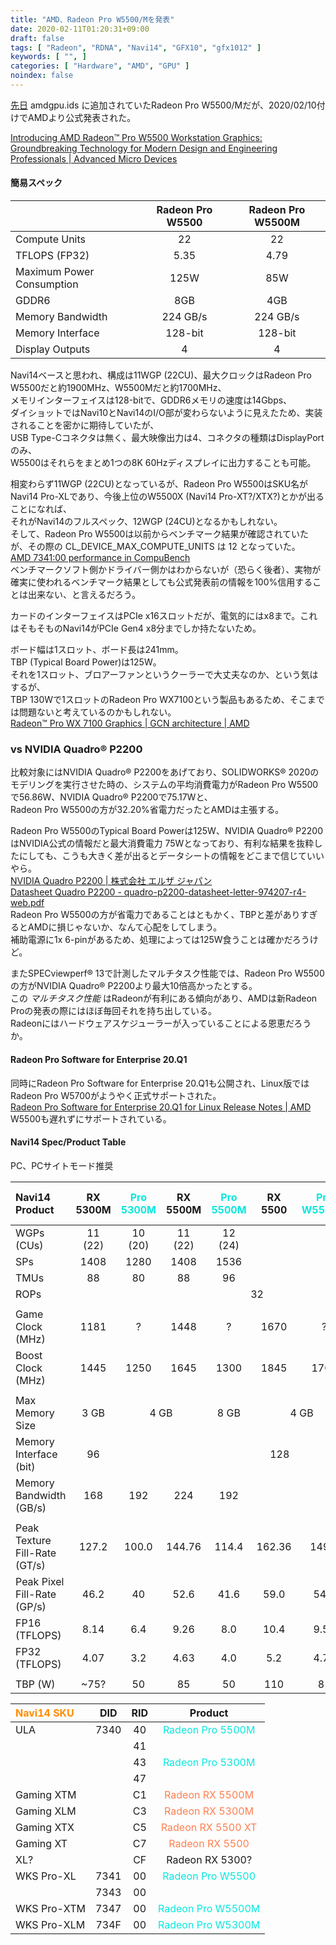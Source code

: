 ```yaml
---
title: "AMD、Radeon Pro W5500/Mを発表"
date: 2020-02-11T01:20:31+09:00
draft: false
tags: [ "Radeon", "RDNA", "Navi14", "GFX10", "gfx1012" ]
keywords: [ "", ]
categories: [ "Hardware", "AMD", "GPU" ]
noindex: false
---
```


[先日](/posts/2020/01/31/drm-amdgpu-ids-update-20-01-31/) amdgpu.ids に追加されていたRadeon Pro W5500/Mだが、2020/02/10付けでAMDより公式発表された。  

[Introducing AMD Radeon™ Pro W5500 Workstation Graphics: Groundbreaking Technology for Modern Design and Engineering Professionals | Advanced Micro Devices](https://ir.amd.com/news-releases/news-release-details/introducing-amd-radeontm-pro-w5500-workstation-graphics)  

#### 簡易スペック

| | Radeon Pro W5500 | Radeon Pro W5500M |
| :--- | :--: | :--: |
| Compute Units | 22 | 22 |
| TFLOPS (FP32) | 5.35 | 4.79 |
| Maximum Power Consumption | 125W | 85W |
| GDDR6 | 8GB | 4GB |
| Memory Bandwidth | 224 GB/s | 224 GB/s |
| Memory Interface | 128-bit | 128-bit |
| Display Outputs | 4 | 4 |

Navi14ベースと思われ、構成は11WGP (22CU)、最大クロックはRadeon Pro W5500だと約1900MHz、W5500Mだと約1700MHz、  
メモリインターフェイスは128-bitで、GDDR6メモリの速度は14Gbps、  
ダイショットではNavi10とNavi14のI/O部が変わらないように見えたため、実装されることを密かに期待していたが、  
USB Type-Cコネクタは無く、最大映像出力は4、コネクタの種類はDisplayPortのみ、  
W5500はそれらをまとめ1つの8K 60Hzディスプレイに出力することも可能。  

相変わらず11WGP (22CU)となっているが、Radeon Pro W5500はSKU名がNavi14 Pro-XLであり、今後上位のW5500X (Navi14 Pro-XT?/XTX?)とかが出ることになれば、  
それがNavi14のフルスペック、12WGP (24CU)となるかもしれない。  
そして、Radeon Pro W5500は以前からベンチマーク結果が確認されていたが、その際の CL_DEVICE_MAX_COMPUTE_UNITS は 12 となっていた。  
[AMD 7341:00 performance in CompuBench](https://compubench.com/device.jsp?benchmark=compu20d&os=Windows&api=cl&D=AMD+7341%3A00&testgroup=info)  
ベンチマークソフト側かドライバー側かはわからないが（恐らく後者）、実物が確実に使われるベンチマーク結果としても公式発表前の情報を100%信用することは出来ない、と言えるだろう。  

カードのインターフェイスはPCIe x16スロットだが、電気的にはx8まで。これはそもそものNavi14がPCIe Gen4 x8分までしか持たないため。  

ボード幅は1スロット、ボード長は241mm。  
TBP (Typical Board Power)は125W。  
それを1スロット、ブロアーファンというクーラーで大丈夫なのか、という気はするが、  
TBP 130Wで1スロットのRadeon Pro WX7100という製品もあるため、そこまでは問題ないと考えているのかもしれない。  
[Radeon™ Pro WX 7100 Graphics | GCN architecture | AMD](https://www.amd.com/en/products/professional-graphics/radeon-pro-wx-7100#product-specs)  

### vs NVIDIA Quadro&reg; P2200

比較対象にはNVIDIA Quadro&reg; P2200をあげており、SOLIDWORKS&reg; 2020のモデリングを実行させた時の、システムの平均消費電力がRadeon Pro W5500で56.86W、NVIDIA Quadro&reg; P2200で75.17Wと、  
Radeon Pro W5500の方が32.20%省電力だったとAMDは主張する。  

Radeon Pro W5500のTypical Board Powerは125W、NVIDIA Quadro&reg; P2200はNVIDIA公式の情報だと最大消費電力 75Wとなっており、有利な結果を抜粋したにしても、こうも大きく差が出るとデータシートの情報をどこまで信じていいやら。  
[NVIDIA Quadro P2200 | 株式会社 エルザ ジャパン](http://www.elsa-jp.co.jp/products/products-top/graphicsboard_pro/quadro/midrange_2/p2200/)  
[Datasheet Quadro P2200 - quadro-p2200-datasheet-letter-974207-r4-web.pdf](https://www.nvidia.com/content/dam/en-zz/Solutions/design-visualization/productspage/quadro/quadro-desktop/quadro-p2200-datasheet-letter-974207-r4-web.pdf)  
Radeon Pro W5500の方が省電力であることはともかく、TBPと差がありすぎるとAMDに損じゃないか、なんて心配をしてしまう。  
補助電源に1x 6-pinがあるため、処理によっては125W食うことは確かだろうけど。  

またSPECviewperf&reg; 13で計測したマルチタスク性能では、Radeon Pro W5500の方がNVIDIA Quadro&reg; P2200より最大10倍高かったとする。  
この *マルチタスク性能* はRadeonが有利にある傾向があり、AMDは新Radeon Proの発表の際にはほぼ毎回それを持ち出している。  
Radeonにはハードウェアスケジューラーが入っていることによる恩恵だろうか。  

#### Radeon Pro Software for Enterprise 20.Q1
同時にRadeon Pro Software for Enterprise 20.Q1も公開され、Linux版ではRadeon Pro W5700がようやく正式サポートされた。  
[Radeon Pro Software for Enterprise 20.Q1 for Linux Release Notes | AMD](https://www.amd.com/en/support/kb/release-notes/rn-pro-lin-20-q1)  
W5500も遅れずにサポートされている。  

<!--

| Navi14 Product | RX 5300M | <span style="color:#08E8DE">Pro 5300M</span> | RX 5500M | <span style="color:#08E8DE">Pro 5500M</span> | RX 5500 | RX 5500 XT | <span style="color:#08E8DE">Pro W5500</span>
| :--- | :---: | :---: | :---: | :---: | :---: | :---: | :---: |
| WGPs (CUs) | 11 (22) | 10 (20) | 11 (22) | 12 (24) | 11 (22) | 11 (22) | 11 (22)
| SPs | 1408 | 1280 | 1408 | 1536 | 1408 | 1408 | 1408
| TMUs | 88 | 80 | 88 | 96 | 88 | 88 | 88
| ROPs | 32 | 32 | 32 | 32 | 32 | 32 | 32
||
| Game Clock (MHz) | 1181 | ? | 1448 | ? | 1670 | 1717 | ?
| Boost Clock (MHz) | 1445 | 1250 | 1645 | 1300 | 1845 | 1845 | 1900
||
| Max Memory Size | 3 GB | 4 GB | 4 GB | 8 GB | 4 GB | 8 GB | 8 GB
| Memory Interface (bit) | 96 | 128 | 128 | 128 | 128 | 128 | 128
| Memory Bandwidth (GB/s) | 168 | 192 | 224 | 192 | 224 | 224 | 224
||
| Peak Texture Fill-Rate (GT/s) | 127.2 | 100.0 | 144.76 | 114.4 | 162.36 | 162.36 | 167.2
| Peak Pixel Fill-Rate (GP/s) | 46.2 | 40 | 52.6 | 41.6 | 59.0 | 59.0 | 60.8
| FP16 (TFLOPS) | 8.14 | 6.4 | 9.26 | 8.0 | 10.4 | 10.4 | 10.7
| FP32 (TFLOPS) | 4.07 | 3.2 | 4.63 | 4.0 | 5.2 | 5.2 | 5.35
||
| TBP (W) | ~75? | 50 | 85 | 50 | 110 | 130 | 125 |

-->

#### Navi14 Spec/Product Table
PC、PCサイトモード推奨

<table>
<thead>
<tr>
<th align="left">Navi14 Product</th>
<th align="center">RX 5300M</th>
<th align="center"><span style="color:#08E8DE">Pro 5300M</span></th>
<th align="center">RX 5500M</th>
<th align="center"><span style="color:#08E8DE">Pro 5500M</span></th>
<th align="center">RX 5500</th>
<th align="center"><span style="color:#08E8DE">Pro W5500M</span></th>
<th align="center">RX 5500 XT</th>
<th align="center"><span style="color:#08E8DE">Pro W5500</span></th>
</tr>
</thead>

<tbody>
<tr>
<td align="left">WGPs (CUs)</td>
<td align="center">11 (22)</td>
<td align="center">10 (20)</td>
<td align="center">11 (22)</td>
<td align="center">12 (24)</td>
<td align="center" colspan="4">11 (22)</td>
</tr>

<tr>
<td align="left">SPs</td>
<td align="center">1408</td>
<td align="center">1280</td>
<td align="center">1408</td>
<td align="center">1536</td>
<td align="center" colspan="4">1408</td>
</tr>

<tr>
<td align="left">TMUs</td>
<td align="center">88</td>
<td align="center">80</td>
<td align="center">88</td>
<td align="center">96</td>
<td align="center" colspan="4">88</td>
</tr>

<tr>
<td align="left">ROPs</td>
<td align="center" colspan="8">32</td>
</tr>

<tr>
<td align="left"></td>
<td align="center" colspan="8"></td>
</tr>

<tr>
<td align="left">Game Clock (MHz)</td>
<td align="center">1181</td>
<td align="center">?</td>
<td align="center">1448</td>
<td align="center">?</td>
<td align="center">1670</td>
<td align="center">?</td>
<td align="center">1717</td>
<td align="center">?</td>
</tr>

<tr>
<td align="left">Boost Clock (MHz)</td>
<td align="center">1445</td>
<td align="center">1250</td>
<td align="center">1645</td>
<td align="center">1300</td>
<td align="center">1845</td>
<td align="center">1700</td>
<td align="center">1845</td>
<td align="center">1900</td>
</tr>

<tr>
<td align="left"></td>
<td align="center" colspan="8"></td>
</tr>

<tr>
<td align="left">Max Memory Size</td>
<td align="center">3 GB</td>
<td align="center" colspan="2">4 GB</td>
<td align="center">8 GB</td>
<td align="center" colspan="2">4 GB</td>
<td align="center" colspan="2">8 GB</td>
</tr>

<tr>
<td align="left">Memory Interface (bit)</td>
<td align="center">96</td>
<td align="center" colspan="7">128</td>
</tr>

<tr>
<td align="left">Memory Bandwidth (GB/s)</td>
<td align="center">168</td>
<td align="center">192</td>
<td align="center">224</td>
<td align="center">192</td>
<td align="center" colspan="4">224</td>
</tr>

<tr>
<td align="left"></td>
<td align="center" colspan="8"></td>
</tr>

<tr>
<td align="left">Peak Texture Fill-Rate (GT/s)</td>
<td align="center">127.2</td>
<td align="center">100.0</td>
<td align="center">144.76</td>
<td align="center">114.4</td>
<td align="center">162.36</td>
<td align="center">149.6</td>
<td align="center">162.36</td>
<td align="center">167.2</td>
</tr>

<tr>
<td align="left">Peak Pixel Fill-Rate (GP/s)</td>
<td align="center">46.2</td>
<td align="center">40</td>
<td align="center">52.6</td>
<td align="center">41.6</td>
<td align="center">59.0</td>
<td align="center">54.4</td>
<td align="center">59.0</td>
<td align="center">60.8</td>
</tr>

<tr>
<td align="left">FP16 (TFLOPS)</td>
<td align="center">8.14</td>
<td align="center">6.4</td>
<td align="center">9.26</td>
<td align="center">8.0</td>
<td align="center">10.4</td>
<td align="center">9.58</td>
<td align="center">10.4</td>
<td align="center">10.7</td>
</tr>

<tr>
<td align="left">FP32 (TFLOPS)</td>
<td align="center">4.07</td>
<td align="center">3.2</td>
<td align="center">4.63</td>
<td align="center">4.0</td>
<td align="center">5.2</td>
<td align="center">4.79</td>
<td align="center">5.2</td>
<td align="center">5.35</td>
</tr>

<tr>
<td align="left"></td>
<td align="center" colspan="8"></td>
</tr>

<tr>
<td align="left">TBP (W)</td>
<td align="center">~75?</td>
<td align="center">50</td>
<td align="center">85</td>
<td align="center">50</td>
<td align="center">110</td>
<td align="center">85</td>
<td align="center">130</td>
<td align="center">125</td>
</tr>
</tbody>
</table>

| <span style="color:darkorange">Navi14 SKU</span> | DID | RID | Product |
| :--- | :---: | :---: | :---: |
| ULA | 7340 | 40 | <span style="color:#08E8DE">Radeon Pro 5500M</span> |
| | | 41 | |
| | | 43 | <span style="color:#08E8DE">Radeon Pro 5300M</span> |
| | | 47 | |
| Gaming XTM | | C1 | <span style="color:coral">Radeon RX 5500M</span> |
| Gaming XLM | | C3 | <span style="color:coral">Radeon RX 5300M</span> |
| Gaming XTX | | C5 | <span style="color:coral">Radeon RX 5500 XT</span> |
| Gaming XT | | C7 | <span style="color:coral">Radeon RX 5500</span> |
| XL? | | CF | Radeon RX 5300? |
| WKS Pro-XL | 7341 | 00 | <span style="color:#08E8DE">Radeon Pro W5500</span> |
| | 7343 | 00 | |
| WKS Pro-XTM | 7347 | 00 | <span style="color:#08E8DE">Radeon Pro W5500M</span> |
| WKS Pro-XLM | 734F | 00 | <span style="color:#08E8DE">Radeon Pro W5300M</span> |

